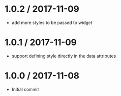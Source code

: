
1.0.2 / 2017-11-09
==================

 * add more styles to be passed to widget

1.0.1 / 2017-11-09
==================

 * support defining style directly in the data attributes

1.0.0 / 2017-11-08
==================

 * Initial commit

